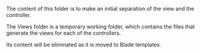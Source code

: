 The content of this folder is to make an initial separation of the view and the controller.

The Views folder is a temporary working folder, which contains the files that generate the views for each of the
controllers.

Its content will be eliminated as it is moved to Blade templates.
